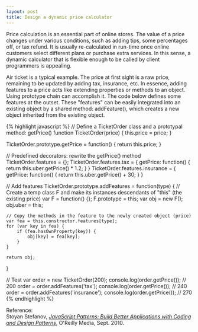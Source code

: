 ```yaml
---
layout: post
title: Design a dynamic price calculator
---
```

Price calculation is an essential part of online stores. The value of a price changes under various conditions, such as adding tips, some percentages off, or tax refund. It is usually re-calculated in run-time once online customers select different plans or purchase extra services. In this sense, a dynamic calculator that is flexible enough to be called by client programmers is appealing.

Air ticket is a typical example. The price at first sight is a raw price, remaining to be updated by adding tax, insurance, etc. In essence, adding features to a price acts like extending properties or methods to an object. Using prototype chain can accomplish it. The code below defines some features at the outset. These "features" can be easily integrated into an existing object by a shared method: addFeature(), which creates a new object inherited from the existing object.
<!-- more -->
{% highlight javascript %}
// Define a TicketOrder class and a prototypal method: getPrice()
function TicketOrder(price) {
    this.price = price;
}

TicketOrder.prototype.getPrice = function() {
    return this.price;
}

// Predefined decorators: rewrite the getPrice() method
TicketOrder.features = {};
TicketOrder.features.tax = {
    getPrice: function() {
        return this.uber.getPrice() * 1.2;
    }
}
TicketOrder.features.insurance = {
    getPrice: function() {
        return this.uber.getPrice() + 30;
    }
}

// Add features
TicketOrder.prototype.addFeatures = function(type) {
    // Create a temp class F and make its instances descendants of "this" (the existing price)
    var F = function() {};
    F.prototype = this;
    var obj = new F();
    obj.uber = this;

    // Copy the methods in the feature to the newly created object (price)
    var fea = this.constructor.features[type];
    for (var key in fea) {
        if (fea.hasOwnProperty(key)) {
            obj[key] = fea[key];
        }
    }

    return obj;
}

// Test
var order = new TicketOrder(200);
console.log(order.getPrice());    // 200
order = order.addFeatures('tax');
console.log(order.getPrice());    // 240
order = order.addFeatures('insurance');
console.log(order.getPrice());    // 270
{% endhighlight %}

Reference:  
Stoyan Stefanov, *[JavaScript Patterns: Build Better Applications with Coding and Design Patterns](http://shop.oreilly.com/product/9780596806767.do)*, O'Reilly Media, Sept. 2010.